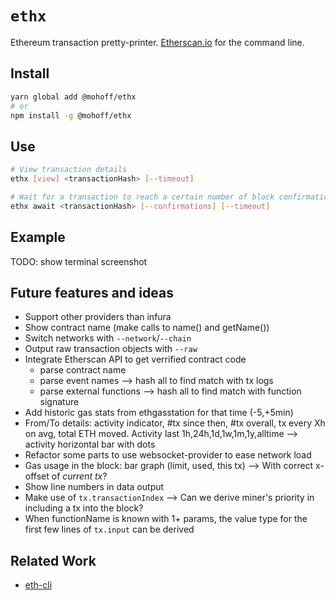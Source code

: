 # `ethx`

Ethereum transaction pretty-printer. [Etherscan.io](https://etherscan.io/) for the command line.

## Install

```sh
yarn global add @mohoff/ethx
# or
npm install -g @mohoff/ethx
```

## Use

```sh
# View transaction details
ethx [view] <transactionHash> [--timeout]

# Wait for a transaction to reach a certain number of block confirmations and print its details.
ethx await <transactionHash> [--confirmations] [--timeout]
```

## Example

TODO: show terminal screenshot

## Future features and ideas

- Support other providers than infura
- Show contract name (make calls to name() and getName())
- Switch networks with `--network`/`--chain`
- Output raw transaction objects with `--raw`
- Integrate Etherscan API to get verrified contract code
  - parse contract name
  - parse event names --> hash all to find match with tx logs
  - parse external functions --> hash all to find match with function signature
- Add historic gas stats from ethgasstation for that time (-5,+5min)
- From/To details: activity indicator, #tx since then, #tx overall, tx every Xh on avg, total ETH moved.
Activity last 1h,24h,1d,1w,1m,1y,alltime --> activity horizontal bar with dots
- Refactor some parts to use websocket-provider to ease network load
- Gas usage in the block: bar graph (limit, used, this tx) --> With correct x-offset of _current tx_?
- Show line numbers in data output
- Make use of `tx.transactionIndex` --> Can we derive miner's priority in including a tx into the block?
- When functionName is known with 1+ params, the value type for the first few lines of `tx.input` can be derived

## Related Work

- [eth-cli](https://github.com/protofire/eth-cli)
